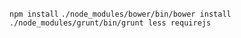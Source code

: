 `npm install`
`./node_modules/bower/bin/bower install`
`./node_modules/grunt/bin/grunt less requirejs`

